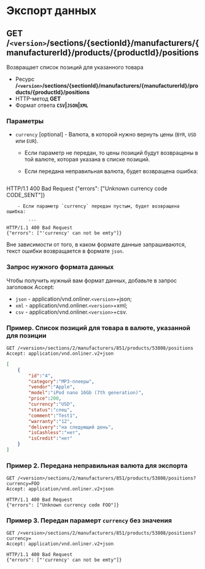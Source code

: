 # Экспорт данных

## GET /`<version>`/sections/{sectionId}/manufacturers/{manufacturerId}/products/{productId}/positions

Возвращает список позиций для указанного товара

- Ресурс **/`<version>`/sections/{sectionId}/manufacturers/{manufacturerId}/products/{productId}/positions**
- HTTP-метод **GET**
- Формат ответа **`CSV`|`JSON`|`XML`**

### Параметры

-   `currency` [optional] - Валюта, в которой нужно вернуть цены (`BYR`, `USD` или `EUR`).
    - Если параметр не передан, то цены позиций будут возвращены в той валюте, которая указана в списке позиций.
    - Если передана неправильная валюта, будет возвращена ошибка:

        ```
HTTP/1.1 400 Bad Request
{"errors": ["Unknown currency code CODE_SENT"]}
```
    - Если параметр `currency` передан пустым, будет возвращена ошибка:

        ```
HTTP/1.1 400 Bad Request
{"errors": ["'currency' can not be emty"]}
```

Вне зависимости от того, в каком формате данные запрашиваются, текст ошибки возвращается в формате `json`.

### Запрос нужного формата данных

Чтобы получить нужный вам формат данных, добавьте в запрос заголовок Accept:

- `json` - application/vnd.onliner.`<version>`+json;
- `xml` - application/vnd.onliner.`<version>`+xml;
- `csv` - application/vnd.onliner.`<version>`+csv.

### Пример. Список позиций для товара в валюте, указанной для позиции

```
GET /<version>/sections/2/manufacturers/851/products/53808/positions
Accept: application/vnd.onliner.v2+json
```

```json
[
    {
        "id":"4",
        "category":"MP3-плееры",
        "vendor":"Apple",
        "model":"iPod nano 16Gb (7th generation)",
        "price":200,
        "currency":"USD",
        "status":"спец",
        "comment":"Test1",
        "warranty":"12",
        "delivery":"на следующий день",
        "isCashless":"нет",
        "isCredit":"нет"
    }
]
```

### Пример 2. Передана неправильная валюта для экспорта
```
GET /<version>/sections/2/manufacturers/851/products/53808/positions?currency=FOO
Accept: application/vnd.onliner.v2+json
```
```
HTTP/1.1 400 Bad Request
{"errors": ["Unknown currency code FOO"]}
```

### Пример 3. Передан парамерт `currency` без значения
```
GET /<version>/sections/2/manufacturers/851/products/53808/positions?currency=
Accept: application/vnd.onliner.v2+json
```
```
HTTP/1.1 400 Bad Request
{"errors": ["'currency' can not be emty"]}
```
